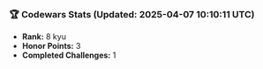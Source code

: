 ### 🏆 Codewars Stats (Updated: 2025-04-07 10:10:11 UTC)

- **Rank:** 8 kyu
- **Honor Points:** 3
- **Completed Challenges:** 1
